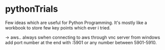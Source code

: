 # pythonTrials
Few ideas which are useful for Python Programming. It's mostly like a workbook to store few key points which ever i tried.


-> aws.. always swhen connecting to aws through vnc server from windows add port number at the end with :5901 or any number between 5901-5910.
